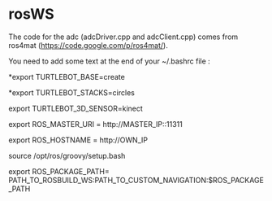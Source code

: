 rosWS
=====

The code for the adc (adcDriver.cpp and adcClient.cpp) comes from ros4mat  (https://code.google.com/p/ros4mat/). 

You need to add some text at the end of your ~/.bashrc file :

  *export TURTLEBOT_BASE=create
  
  *export TURTLEBOT_STACKS=circles
  
  export TURTLEBOT_3D_SENSOR=kinect
  
  export ROS_MASTER_URI = http://MASTER_IP::11311
  
  export ROS_HOSTNAME = http://OWN_IP
  
  source /opt/ros/groovy/setup.bash
  
  export ROS_PACKAGE_PATH= PATH_TO_ROSBUILD_WS:PATH_TO_CUSTOM_NAVIGATION:$ROS_PACKAGE_PATH
  
